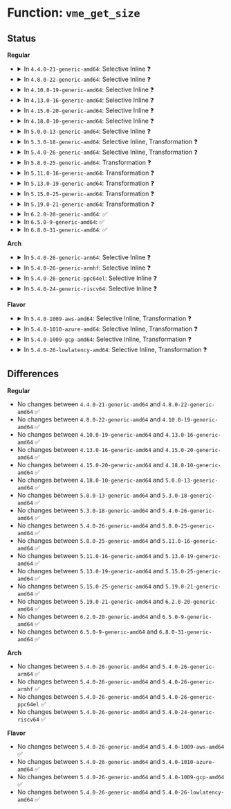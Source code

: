 # Function: <code>vme_get_size</code>

## Status
<b>Regular</b>
<ul>
<li>
<details>
<summary>In <code>4.4.0-21-generic-amd64</code>: Selective Inline ❓</summary>

```c
size_t vme_get_size(struct vme_resource * resource)
```

```json
{
  "name": "vme_get_size",
  "collision_type": "Unique Global",
  "inline_type": "Selective",
  "funcs": [
    {
      "addr": 18446744071586124640,
      "name": "vme_get_size",
      "external": true,
      "loc": "drivers/vme/vme.c:149",
      "file": "drivers/vme/vme.c",
      "inline": "not declared, inlined",
      "caller_inline": [],
      "caller_func": [
        "drivers/vme/vme.c:vme_master_read",
        "drivers/vme/vme.c:vme_master_write"
      ]
    }
  ],
  "symbols": [
    {
      "addr": 18446744071586124640,
      "name": "vme_get_size",
      "section": ".text",
      "bind": "STB_GLOBAL",
      "size": 167
    }
  ]
}
```
</details>
</li>
<li>
<details>
<summary>In <code>4.8.0-22-generic-amd64</code>: Selective Inline ❓</summary>

```c
size_t vme_get_size(struct vme_resource * resource)
```

```json
{
  "name": "vme_get_size",
  "collision_type": "Unique Global",
  "inline_type": "Selective",
  "funcs": [
    {
      "addr": 18446744071586538400,
      "name": "vme_get_size",
      "external": true,
      "loc": "drivers/vme/vme.c:149",
      "file": "drivers/vme/vme.c",
      "inline": "not declared, inlined",
      "caller_inline": [],
      "caller_func": [
        "drivers/vme/vme.c:vme_master_write",
        "drivers/vme/vme.c:vme_master_read"
      ]
    }
  ],
  "symbols": [
    {
      "addr": 18446744071586538400,
      "name": "vme_get_size",
      "section": ".text",
      "bind": "STB_GLOBAL",
      "size": 167
    }
  ]
}
```
</details>
</li>
<li>
<details>
<summary>In <code>4.10.0-19-generic-amd64</code>: Selective Inline ❓</summary>

```c
size_t vme_get_size(struct vme_resource * resource)
```

```json
{
  "name": "vme_get_size",
  "collision_type": "Unique Global",
  "inline_type": "Selective",
  "funcs": [
    {
      "addr": 18446744071586720112,
      "name": "vme_get_size",
      "external": true,
      "loc": "drivers/vme/vme.c:148",
      "file": "drivers/vme/vme.c",
      "inline": "not declared, inlined",
      "caller_inline": [],
      "caller_func": [
        "drivers/vme/vme.c:vme_master_write",
        "drivers/vme/vme.c:vme_master_read"
      ]
    }
  ],
  "symbols": [
    {
      "addr": 18446744071586720112,
      "name": "vme_get_size",
      "section": ".text",
      "bind": "STB_GLOBAL",
      "size": 186
    }
  ]
}
```
</details>
</li>
<li>
<details>
<summary>In <code>4.13.0-16-generic-amd64</code>: Selective Inline ❓</summary>

```c
size_t vme_get_size(struct vme_resource * resource)
```

```json
{
  "name": "vme_get_size",
  "collision_type": "Unique Global",
  "inline_type": "Selective",
  "funcs": [
    {
      "addr": 18446744071586846464,
      "name": "vme_get_size",
      "external": true,
      "loc": "drivers/vme/vme.c:171",
      "file": "drivers/vme/vme.c",
      "inline": "not declared, inlined",
      "caller_inline": [],
      "caller_func": [
        "drivers/vme/vme.c:vme_master_write",
        "drivers/vme/vme.c:vme_master_read"
      ]
    }
  ],
  "symbols": [
    {
      "addr": 18446744071586846464,
      "name": "vme_get_size",
      "section": ".text",
      "bind": "STB_GLOBAL",
      "size": 171
    }
  ]
}
```
</details>
</li>
<li>
<details>
<summary>In <code>4.15.0-20-generic-amd64</code>: Selective Inline ❓</summary>

```c
size_t vme_get_size(struct vme_resource * resource)
```

```json
{
  "name": "vme_get_size",
  "collision_type": "Unique Global",
  "inline_type": "Selective",
  "funcs": [
    {
      "addr": 18446744071587334176,
      "name": "vme_get_size",
      "external": true,
      "loc": "drivers/vme/vme.c:171",
      "file": "drivers/vme/vme.c",
      "inline": "not declared, inlined",
      "caller_inline": [],
      "caller_func": [
        "drivers/vme/vme.c:vme_master_write",
        "drivers/vme/vme.c:vme_master_read"
      ]
    }
  ],
  "symbols": [
    {
      "addr": 18446744071587334176,
      "name": "vme_get_size",
      "section": ".text",
      "bind": "STB_GLOBAL",
      "size": 171
    }
  ]
}
```
</details>
</li>
<li>
<details>
<summary>In <code>4.18.0-10-generic-amd64</code>: Selective Inline ❓</summary>

```c
size_t vme_get_size(struct vme_resource * resource)
```

```json
{
  "name": "vme_get_size",
  "collision_type": "Unique Global",
  "inline_type": "Selective",
  "funcs": [
    {
      "addr": 18446744071587635440,
      "name": "vme_get_size",
      "external": true,
      "loc": "drivers/vme/vme.c:171",
      "file": "drivers/vme/vme.c",
      "inline": "not declared, inlined",
      "caller_inline": [],
      "caller_func": [
        "drivers/vme/vme.c:vme_master_write",
        "drivers/vme/vme.c:vme_master_read"
      ]
    }
  ],
  "symbols": [
    {
      "addr": 18446744071587635440,
      "name": "vme_get_size",
      "section": ".text",
      "bind": "STB_GLOBAL",
      "size": 173
    }
  ]
}
```
</details>
</li>
<li>
<details>
<summary>In <code>5.0.0-13-generic-amd64</code>: Selective Inline ❓</summary>

```c
size_t vme_get_size(struct vme_resource * resource)
```

```json
{
  "name": "vme_get_size",
  "collision_type": "Unique Global",
  "inline_type": "Selective",
  "funcs": [
    {
      "addr": 18446744071587764448,
      "name": "vme_get_size",
      "external": true,
      "loc": "drivers/vme/vme.c:171",
      "file": "drivers/vme/vme.c",
      "inline": "not declared, inlined",
      "caller_inline": [],
      "caller_func": [
        "drivers/vme/vme.c:vme_master_write",
        "drivers/vme/vme.c:vme_master_read"
      ]
    }
  ],
  "symbols": [
    {
      "addr": 18446744071587764448,
      "name": "vme_get_size",
      "section": ".text",
      "bind": "STB_GLOBAL",
      "size": 173
    }
  ]
}
```
</details>
</li>
<li>
<details>
<summary>In <code>5.3.0-18-generic-amd64</code>: Selective Inline, Transformation ❓</summary>

```c
size_t vme_get_size(struct vme_resource * resource)
```

```json
{
  "name": "vme_get_size",
  "collision_type": "Unique Global",
  "inline_type": "Selective",
  "funcs": [
    {
      "addr": 18446744071588069149,
      "name": "vme_get_size",
      "external": true,
      "loc": "drivers/vme/vme.c:167",
      "file": "drivers/vme/vme.c",
      "inline": "not declared, inlined",
      "caller_inline": [],
      "caller_func": [
        "drivers/vme/vme.c:vme_master_write",
        "drivers/vme/vme.c:vme_master_read"
      ]
    }
  ],
  "symbols": [
    {
      "addr": 18446744071588072364,
      "name": "vme_get_size.cold",
      "section": ".text",
      "bind": "STB_LOCAL",
      "size": 17
    },
    {
      "addr": 18446744071588069072,
      "name": "vme_get_size",
      "section": ".text",
      "bind": "STB_GLOBAL",
      "size": 168
    }
  ]
}
```
</details>
</li>
<li>
<details>
<summary>In <code>5.4.0-26-generic-amd64</code>: Selective Inline, Transformation ❓</summary>

```c
size_t vme_get_size(struct vme_resource * resource)
```

```json
{
  "name": "vme_get_size",
  "collision_type": "Unique Global",
  "inline_type": "Selective",
  "funcs": [
    {
      "addr": 18446744071588274957,
      "name": "vme_get_size",
      "external": true,
      "loc": "drivers/vme/vme.c:167",
      "file": "drivers/vme/vme.c",
      "inline": "not declared, inlined",
      "caller_inline": [],
      "caller_func": [
        "drivers/vme/vme.c:vme_master_write",
        "drivers/vme/vme.c:vme_master_read"
      ]
    }
  ],
  "symbols": [
    {
      "addr": 18446744071588278172,
      "name": "vme_get_size.cold",
      "section": ".text",
      "bind": "STB_LOCAL",
      "size": 17
    },
    {
      "addr": 18446744071588274880,
      "name": "vme_get_size",
      "section": ".text",
      "bind": "STB_GLOBAL",
      "size": 168
    }
  ]
}
```
</details>
</li>
<li>
<details>
<summary>In <code>5.8.0-25-generic-amd64</code>: Transformation ❓</summary>

```c
size_t vme_get_size(struct vme_resource * resource)
```

```json
{
  "name": "vme_get_size",
  "collision_type": "Unique Global",
  "inline_type": "No",
  "funcs": [
    {
      "addr": 0,
      "name": "vme_get_size",
      "external": true,
      "loc": "drivers/vme/vme.c:167",
      "file": "drivers/vme/vme.c",
      "inline": "seen, unknown",
      "caller_inline": [],
      "caller_func": [
        "drivers/vme/vme.c:vme_master_write",
        "drivers/vme/vme.c:vme_master_read"
      ]
    }
  ],
  "symbols": [
    {
      "addr": 18446744071589156862,
      "name": "vme_get_size.cold",
      "section": ".text",
      "bind": "STB_LOCAL",
      "size": 17
    },
    {
      "addr": 18446744071589150592,
      "name": "vme_get_size",
      "section": ".text",
      "bind": "STB_GLOBAL",
      "size": 165
    }
  ]
}
```
</details>
</li>
<li>
<details>
<summary>In <code>5.11.0-16-generic-amd64</code>: Transformation ❓</summary>

```c
size_t vme_get_size(struct vme_resource * resource)
```

```json
{
  "name": "vme_get_size",
  "collision_type": "Unique Global",
  "inline_type": "No",
  "funcs": [
    {
      "addr": 0,
      "name": "vme_get_size",
      "external": true,
      "loc": "drivers/vme/vme.c:162",
      "file": "drivers/vme/vme.c",
      "inline": "seen, unknown",
      "caller_inline": [],
      "caller_func": [
        "drivers/vme/vme.c:vme_master_write",
        "drivers/vme/vme.c:vme_master_read"
      ]
    }
  ],
  "symbols": [
    {
      "addr": 18446744071591622632,
      "name": "vme_get_size.cold",
      "section": ".text",
      "bind": "STB_LOCAL",
      "size": 17
    },
    {
      "addr": 18446744071589149440,
      "name": "vme_get_size",
      "section": ".text",
      "bind": "STB_GLOBAL",
      "size": 165
    }
  ]
}
```
</details>
</li>
<li>
<details>
<summary>In <code>5.13.0-19-generic-amd64</code>: Transformation ❓</summary>

```c
size_t vme_get_size(struct vme_resource * resource)
```

```json
{
  "name": "vme_get_size",
  "collision_type": "Unique Global",
  "inline_type": "No",
  "funcs": [
    {
      "addr": 0,
      "name": "vme_get_size",
      "external": true,
      "loc": "drivers/vme/vme.c:162",
      "file": "drivers/vme/vme.c",
      "inline": "seen, unknown",
      "caller_inline": [],
      "caller_func": [
        "drivers/vme/vme.c:vme_master_write",
        "drivers/vme/vme.c:vme_master_read"
      ]
    }
  ],
  "symbols": [
    {
      "addr": 18446744071591565998,
      "name": "vme_get_size.cold",
      "section": ".text",
      "bind": "STB_LOCAL",
      "size": 17
    },
    {
      "addr": 18446744071589039552,
      "name": "vme_get_size",
      "section": ".text",
      "bind": "STB_GLOBAL",
      "size": 165
    }
  ]
}
```
</details>
</li>
<li>
<details>
<summary>In <code>5.15.0-25-generic-amd64</code>: Transformation ❓</summary>

```c
size_t vme_get_size(struct vme_resource * resource)
```

```json
{
  "name": "vme_get_size",
  "collision_type": "Unique Global",
  "inline_type": "No",
  "funcs": [
    {
      "addr": 0,
      "name": "vme_get_size",
      "external": true,
      "loc": "drivers/vme/vme.c:162",
      "file": "drivers/vme/vme.c",
      "inline": "seen, unknown",
      "caller_inline": [],
      "caller_func": [
        "drivers/vme/vme.c:vme_master_write",
        "drivers/vme/vme.c:vme_master_read"
      ]
    }
  ],
  "symbols": [
    {
      "addr": 18446744071592687633,
      "name": "vme_get_size.cold",
      "section": ".text",
      "bind": "STB_LOCAL",
      "size": 17
    },
    {
      "addr": 18446744071589756144,
      "name": "vme_get_size",
      "section": ".text",
      "bind": "STB_GLOBAL",
      "size": 165
    }
  ]
}
```
</details>
</li>
<li>
<details>
<summary>In <code>5.19.0-21-generic-amd64</code>: Transformation ❓</summary>

```c
size_t vme_get_size(struct vme_resource * resource)
```

```json
{
  "name": "vme_get_size",
  "collision_type": "Unique Global",
  "inline_type": "No",
  "funcs": [
    {
      "addr": 0,
      "name": "vme_get_size",
      "external": true,
      "loc": "drivers/vme/vme.c:162",
      "file": "drivers/vme/vme.c",
      "inline": "seen, unknown",
      "caller_inline": [],
      "caller_func": [
        "drivers/vme/vme.c:vme_master_write",
        "drivers/vme/vme.c:vme_master_read"
      ]
    }
  ],
  "symbols": [
    {
      "addr": 18446744071594572901,
      "name": "vme_get_size.cold",
      "section": ".text",
      "bind": "STB_LOCAL",
      "size": 17
    },
    {
      "addr": 18446744071591269456,
      "name": "vme_get_size",
      "section": ".text",
      "bind": "STB_GLOBAL",
      "size": 226
    }
  ]
}
```
</details>
</li>
<li>
<details>
<summary>In <code>6.2.0-20-generic-amd64</code>: ✅</summary>

```c
size_t vme_get_size(struct vme_resource * resource)
```

```json
{
  "name": "vme_get_size",
  "collision_type": "Unique Global",
  "inline_type": "No",
  "funcs": [
    {
      "addr": 18446744071592913536,
      "name": "vme_get_size",
      "external": true,
      "loc": "drivers/staging/vme_user/vme.c:162",
      "file": "drivers/staging/vme_user/vme.c",
      "inline": "seen, unknown",
      "caller_inline": [],
      "caller_func": [
        "drivers/staging/vme_user/vme.c:vme_master_write",
        "drivers/staging/vme_user/vme.c:vme_master_read"
      ]
    }
  ],
  "symbols": [
    {
      "addr": 18446744071592913536,
      "name": "vme_get_size",
      "section": ".text",
      "bind": "STB_GLOBAL",
      "size": 234
    }
  ]
}
```
</details>
</li>
<li>
<details>
<summary>In <code>6.5.0-9-generic-amd64</code>: ✅</summary>

```c
size_t vme_get_size(struct vme_resource * resource)
```

```json
{
  "name": "vme_get_size",
  "collision_type": "Unique Global",
  "inline_type": "No",
  "funcs": [
    {
      "addr": 18446744071593360736,
      "name": "vme_get_size",
      "external": true,
      "loc": "drivers/staging/vme_user/vme.c:162",
      "file": "drivers/staging/vme_user/vme.c",
      "inline": "seen, unknown",
      "caller_inline": [],
      "caller_func": [
        "drivers/staging/vme_user/vme.c:vme_master_write",
        "drivers/staging/vme_user/vme.c:vme_master_read"
      ]
    }
  ],
  "symbols": [
    {
      "addr": 18446744071593360736,
      "name": "vme_get_size",
      "section": ".text",
      "bind": "STB_GLOBAL",
      "size": 234
    }
  ]
}
```
</details>
</li>
<li>
<details>
<summary>In <code>6.8.0-31-generic-amd64</code>: ✅</summary>

```c
size_t vme_get_size(struct vme_resource * resource)
```

```json
{
  "name": "vme_get_size",
  "collision_type": "Unique Global",
  "inline_type": "No",
  "funcs": [
    {
      "addr": 18446744071594124176,
      "name": "vme_get_size",
      "external": true,
      "loc": "drivers/staging/vme_user/vme.c:131",
      "file": "drivers/staging/vme_user/vme.c",
      "inline": "seen, unknown",
      "caller_inline": [],
      "caller_func": [
        "drivers/staging/vme_user/vme.c:vme_master_write",
        "drivers/staging/vme_user/vme.c:vme_master_read"
      ]
    }
  ],
  "symbols": [
    {
      "addr": 18446744071594124176,
      "name": "vme_get_size",
      "section": ".text",
      "bind": "STB_GLOBAL",
      "size": 381
    }
  ]
}
```
</details>
</li>
</ul>
<b>Arch</b>
<ul>
<li>
<details>
<summary>In <code>5.4.0-26-generic-arm64</code>: Selective Inline ❓</summary>

```c
size_t vme_get_size(struct vme_resource * resource)
```

```json
{
  "name": "vme_get_size",
  "collision_type": "Unique Global",
  "inline_type": "Selective",
  "funcs": [
    {
      "addr": 18446603336501748000,
      "name": "vme_get_size",
      "external": true,
      "loc": "drivers/vme/vme.c:167",
      "file": "drivers/vme/vme.c",
      "inline": "not declared, inlined",
      "caller_inline": [],
      "caller_func": [
        "drivers/vme/vme.c:vme_master_write",
        "drivers/vme/vme.c:vme_master_read"
      ]
    }
  ],
  "symbols": [
    {
      "addr": 18446603336501748000,
      "name": "vme_get_size",
      "section": ".text",
      "bind": "STB_GLOBAL",
      "size": 228
    }
  ]
}
```
</details>
</li>
<li>
<details>
<summary>In <code>5.4.0-26-generic-armhf</code>: Selective Inline ❓</summary>

```c
size_t vme_get_size(struct vme_resource * resource)
```

```json
{
  "name": "vme_get_size",
  "collision_type": "Unique Global",
  "inline_type": "Selective",
  "funcs": [
    {
      "addr": 3234301072,
      "name": "vme_get_size",
      "external": true,
      "loc": "drivers/vme/vme.c:167",
      "file": "drivers/vme/vme.c",
      "inline": "not declared, inlined",
      "caller_inline": [],
      "caller_func": [
        "drivers/vme/vme.c:vme_master_write",
        "drivers/vme/vme.c:vme_master_read"
      ]
    }
  ],
  "symbols": [
    {
      "addr": 3234301072,
      "name": "vme_get_size",
      "section": ".text",
      "bind": "STB_GLOBAL",
      "size": 244
    }
  ]
}
```
</details>
</li>
<li>
<details>
<summary>In <code>5.4.0-26-generic-ppc64el</code>: Selective Inline ❓</summary>

```c
size_t vme_get_size(struct vme_resource * resource)
```

```json
{
  "name": "vme_get_size",
  "collision_type": "Unique Global",
  "inline_type": "Selective",
  "funcs": [
    {
      "addr": 13835058055295189984,
      "name": "vme_get_size",
      "external": true,
      "loc": "drivers/vme/vme.c:167",
      "file": "drivers/vme/vme.c",
      "inline": "not declared, inlined",
      "caller_inline": [],
      "caller_func": [
        "drivers/vme/vme.c:vme_master_write",
        "drivers/vme/vme.c:vme_master_read"
      ]
    }
  ],
  "symbols": [
    {
      "addr": 13835058055295189984,
      "name": "vme_get_size",
      "section": ".text",
      "bind": "STB_GLOBAL",
      "size": 300
    }
  ]
}
```
</details>
</li>
<li>
<details>
<summary>In <code>5.4.0-24-generic-riscv64</code>: Selective Inline ❓</summary>

```c
size_t vme_get_size(struct vme_resource * resource)
```

```json
{
  "name": "vme_get_size",
  "collision_type": "Unique Global",
  "inline_type": "Selective",
  "funcs": [
    {
      "addr": 18446743936278151018,
      "name": "vme_get_size",
      "external": true,
      "loc": "drivers/vme/vme.c:167",
      "file": "drivers/vme/vme.c",
      "inline": "not declared, inlined",
      "caller_inline": [],
      "caller_func": [
        "drivers/vme/vme.c:vme_master_write",
        "drivers/vme/vme.c:vme_master_read"
      ]
    }
  ],
  "symbols": [
    {
      "addr": 18446743936278151018,
      "name": "vme_get_size",
      "section": ".text",
      "bind": "STB_GLOBAL",
      "size": 184
    }
  ]
}
```
</details>
</li>
</ul>
<b>Flavor</b>
<ul>
<li>
<details>
<summary>In <code>5.4.0-1009-aws-amd64</code>: Selective Inline, Transformation ❓</summary>

```c
size_t vme_get_size(struct vme_resource * resource)
```

```json
{
  "name": "vme_get_size",
  "collision_type": "Unique Global",
  "inline_type": "Selective",
  "funcs": [
    {
      "addr": 18446744071587886653,
      "name": "vme_get_size",
      "external": true,
      "loc": "drivers/vme/vme.c:167",
      "file": "drivers/vme/vme.c",
      "inline": "not declared, inlined",
      "caller_inline": [],
      "caller_func": [
        "drivers/vme/vme.c:vme_master_write",
        "drivers/vme/vme.c:vme_master_read"
      ]
    }
  ],
  "symbols": [
    {
      "addr": 18446744071587889868,
      "name": "vme_get_size.cold",
      "section": ".text",
      "bind": "STB_LOCAL",
      "size": 17
    },
    {
      "addr": 18446744071587886576,
      "name": "vme_get_size",
      "section": ".text",
      "bind": "STB_GLOBAL",
      "size": 168
    }
  ]
}
```
</details>
</li>
<li>
<details>
<summary>In <code>5.4.0-1010-azure-amd64</code>: Selective Inline, Transformation ❓</summary>

```c
size_t vme_get_size(struct vme_resource * resource)
```

```json
{
  "name": "vme_get_size",
  "collision_type": "Unique Global",
  "inline_type": "Selective",
  "funcs": [
    {
      "addr": 18446744071587605933,
      "name": "vme_get_size",
      "external": true,
      "loc": "drivers/vme/vme.c:167",
      "file": "drivers/vme/vme.c",
      "inline": "not declared, inlined",
      "caller_inline": [],
      "caller_func": [
        "drivers/vme/vme.c:vme_master_write",
        "drivers/vme/vme.c:vme_master_read"
      ]
    }
  ],
  "symbols": [
    {
      "addr": 18446744071587609148,
      "name": "vme_get_size.cold",
      "section": ".text",
      "bind": "STB_LOCAL",
      "size": 17
    },
    {
      "addr": 18446744071587605856,
      "name": "vme_get_size",
      "section": ".text",
      "bind": "STB_GLOBAL",
      "size": 168
    }
  ]
}
```
</details>
</li>
<li>
<details>
<summary>In <code>5.4.0-1009-gcp-amd64</code>: Selective Inline, Transformation ❓</summary>

```c
size_t vme_get_size(struct vme_resource * resource)
```

```json
{
  "name": "vme_get_size",
  "collision_type": "Unique Global",
  "inline_type": "Selective",
  "funcs": [
    {
      "addr": 18446744071588212013,
      "name": "vme_get_size",
      "external": true,
      "loc": "drivers/vme/vme.c:167",
      "file": "drivers/vme/vme.c",
      "inline": "not declared, inlined",
      "caller_inline": [],
      "caller_func": [
        "drivers/vme/vme.c:vme_master_write",
        "drivers/vme/vme.c:vme_master_read"
      ]
    }
  ],
  "symbols": [
    {
      "addr": 18446744071588215228,
      "name": "vme_get_size.cold",
      "section": ".text",
      "bind": "STB_LOCAL",
      "size": 17
    },
    {
      "addr": 18446744071588211936,
      "name": "vme_get_size",
      "section": ".text",
      "bind": "STB_GLOBAL",
      "size": 168
    }
  ]
}
```
</details>
</li>
<li>
<details>
<summary>In <code>5.4.0-26-lowlatency-amd64</code>: Selective Inline, Transformation ❓</summary>

```c
size_t vme_get_size(struct vme_resource * resource)
```

```json
{
  "name": "vme_get_size",
  "collision_type": "Unique Global",
  "inline_type": "Selective",
  "funcs": [
    {
      "addr": 18446744071588347677,
      "name": "vme_get_size",
      "external": true,
      "loc": "drivers/vme/vme.c:167",
      "file": "drivers/vme/vme.c",
      "inline": "not declared, inlined",
      "caller_inline": [],
      "caller_func": [
        "drivers/vme/vme.c:vme_master_write",
        "drivers/vme/vme.c:vme_master_read"
      ]
    }
  ],
  "symbols": [
    {
      "addr": 18446744071588350612,
      "name": "vme_get_size.cold",
      "section": ".text",
      "bind": "STB_LOCAL",
      "size": 17
    },
    {
      "addr": 18446744071588347600,
      "name": "vme_get_size",
      "section": ".text",
      "bind": "STB_GLOBAL",
      "size": 168
    }
  ]
}
```
</details>
</li>
</ul>

## Differences
<b>Regular</b>
<ul>
<li>
No changes between <code>4.4.0-21-generic-amd64</code> and <code>4.8.0-22-generic-amd64</code> ✅
</li>
<li>
No changes between <code>4.8.0-22-generic-amd64</code> and <code>4.10.0-19-generic-amd64</code> ✅
</li>
<li>
No changes between <code>4.10.0-19-generic-amd64</code> and <code>4.13.0-16-generic-amd64</code> ✅
</li>
<li>
No changes between <code>4.13.0-16-generic-amd64</code> and <code>4.15.0-20-generic-amd64</code> ✅
</li>
<li>
No changes between <code>4.15.0-20-generic-amd64</code> and <code>4.18.0-10-generic-amd64</code> ✅
</li>
<li>
No changes between <code>4.18.0-10-generic-amd64</code> and <code>5.0.0-13-generic-amd64</code> ✅
</li>
<li>
No changes between <code>5.0.0-13-generic-amd64</code> and <code>5.3.0-18-generic-amd64</code> ✅
</li>
<li>
No changes between <code>5.3.0-18-generic-amd64</code> and <code>5.4.0-26-generic-amd64</code> ✅
</li>
<li>
No changes between <code>5.4.0-26-generic-amd64</code> and <code>5.8.0-25-generic-amd64</code> ✅
</li>
<li>
No changes between <code>5.8.0-25-generic-amd64</code> and <code>5.11.0-16-generic-amd64</code> ✅
</li>
<li>
No changes between <code>5.11.0-16-generic-amd64</code> and <code>5.13.0-19-generic-amd64</code> ✅
</li>
<li>
No changes between <code>5.13.0-19-generic-amd64</code> and <code>5.15.0-25-generic-amd64</code> ✅
</li>
<li>
No changes between <code>5.15.0-25-generic-amd64</code> and <code>5.19.0-21-generic-amd64</code> ✅
</li>
<li>
No changes between <code>5.19.0-21-generic-amd64</code> and <code>6.2.0-20-generic-amd64</code> ✅
</li>
<li>
No changes between <code>6.2.0-20-generic-amd64</code> and <code>6.5.0-9-generic-amd64</code> ✅
</li>
<li>
No changes between <code>6.5.0-9-generic-amd64</code> and <code>6.8.0-31-generic-amd64</code> ✅
</li>
</ul>
<b>Arch</b>
<ul>
<li>
No changes between <code>5.4.0-26-generic-amd64</code> and <code>5.4.0-26-generic-arm64</code> ✅
</li>
<li>
No changes between <code>5.4.0-26-generic-amd64</code> and <code>5.4.0-26-generic-armhf</code> ✅
</li>
<li>
No changes between <code>5.4.0-26-generic-amd64</code> and <code>5.4.0-26-generic-ppc64el</code> ✅
</li>
<li>
No changes between <code>5.4.0-26-generic-amd64</code> and <code>5.4.0-24-generic-riscv64</code> ✅
</li>
</ul>
<b>Flavor</b>
<ul>
<li>
No changes between <code>5.4.0-26-generic-amd64</code> and <code>5.4.0-1009-aws-amd64</code> ✅
</li>
<li>
No changes between <code>5.4.0-26-generic-amd64</code> and <code>5.4.0-1010-azure-amd64</code> ✅
</li>
<li>
No changes between <code>5.4.0-26-generic-amd64</code> and <code>5.4.0-1009-gcp-amd64</code> ✅
</li>
<li>
No changes between <code>5.4.0-26-generic-amd64</code> and <code>5.4.0-26-lowlatency-amd64</code> ✅
</li>
</ul>
